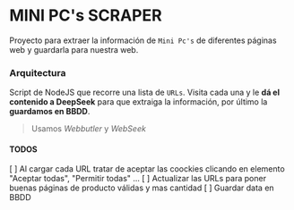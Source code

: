 # MINI PC's SCRAPER

Proyecto para extraer la información de `Mini Pc's` de diferentes páginas web y guardarla para nuestra web.

### Arquitectura

Script de NodeJS que recorre una lista de `URLs`. Visita cada una y le **dá el contenido a DeepSeek** para que extraiga la información, por último la **guardamos en BBDD**.

> Usamos _Webbutler_ y _WebSeek_

#### TODOS

[ ] Al cargar cada URL tratar de aceptar las coockies clicando en elemento "Aceptar todas", "Permitir todas" ...
[ ] Actualizar las URLs para poner buenas páginas de producto válidas y mas cantidad
[ ] Guardar data en BBDD

